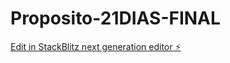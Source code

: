 # Proposito-21DIAS-FINAL

[Edit in StackBlitz next generation editor ⚡️](https://stackblitz.com/~/github.com/Brutal09/Proposito-21DIAS-FINAL)